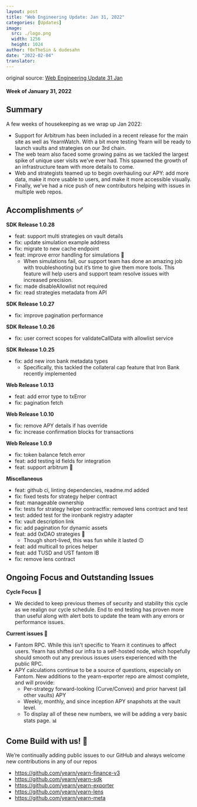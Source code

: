 ```yaml
---
layout: post
title: "Web Engineering Update: Jan 31, 2022"
categories: [Updates]
image:
  src: ./logo.png
  width: 1256
  height: 1024
author: f0xTheSin & dudesahn
date: "2022-02-04"
translator:
---
```


original source: [Web Engineering Update 31 Jan](https://yearnweb.substack.com/p/yearn-web-engineering-update-160?s=r)

#### Week of January 31, 2022

## **Summary**

A few weeks of housekeeping as we wrap up Jan 2022:

- Support for Arbitrum has been included in a recent release for the main site as well as YearnWatch. With a bit more testing Yearn will be ready to launch vaults and strategies on our 3rd chain.
- The web team also faced some growing pains as we tackled the largest spike of unique user visits we’ve ever had. This spawned the growth of an infrastructure team with more details to come.
- Web and strategists teamed up to begin overhauling our APY: add more data, make it more usable to users, and make it more accessible visually.
- Finally, we’ve had a nice push of new contributors helping with issues in multiple web repos.

## **Accomplishments ✅**

**SDK Release 1.0.28**

- feat: support multi strategies on vault details
- fix: update simulation example address
- fix: migrate to new cache endpoint
- feat: improve error handling for simulations 🤬
    - When simulations fail, our support team has done an amazing job with troubleshooting but it’s time to give them more tools. This feature will help users and support team resolve issues with increased precision.
- fix: made disableAllowlist not required
- fix: read strategies metadata from API

**SDK Release 1.0.27**

- fix: improve pagination performance

**SDK Release 1.0.26**

- fix: user correct scopes for validateCallData with allowlist service

**SDK Release 1.0.25**

- fix: add new iron bank metadata types
    - Specifically, this tackled the collateral cap feature that Iron Bank recently implemented

**Web Release 1.0.13**

- feat: add error type to txError
- fix: pagination fetch

**Web Release 1.0.10**

- fix: remove APY details if has override
- fix: increase confirmation blocks for transactions

**Web Release 1.0.9**

- fix: token balance fetch error
- feat: add testing id fields for integration
- feat: support arbitrum 🚀

**Miscellaneous**

- feat: github ci, linting dependencies, readme.md added
- fix: fixed tests for strategy helper contract
- feat: manageable ownership
- fix: tests for strategy helper contractfix: removed lens contract and test
- test: added test for the ironbank registry adapter
- fix: vault description link
- fix: add pagination for dynamic assets
- feat: add 0xDAO strategies 🤑
    - Though short-lived, this was fun while it lasted 🙃
- feat: add multicall to prices helper
- feat: add TUSD and UST fantom IB
- fix: remove lens contract

## **Ongoing Focus and Outstanding Issues**

**Cycle Focus 🎯**

- We decided to keep previous themes of security and stability this cycle as we realign our cycle schedule. End to end testing has proven more than useful along with alert bots to update the team with any errors or performance issues.

**Current issues 🐛**

- Fantom RPC. While this isn’t specific to Yearn it continues to affect users. Yearn has shifted our infra to a self-hosted node, which hopefully should smooth out any previous issues users experienced with the public RPC.
- APY calculations continue to be a source of questions, especially on Fantom. New additions to the yearn-exporter repo are almost complete, and will provide:
    - Per-strategy forward-looking (Curve/Convex) and prior harvest (all other vaults) APY
    - Weekly, monthly, and since inception APY snapshots at the vault level.
    - To display all of these new numbers, we will be adding a very basic stats page. 📊

## **Come Build with us! 👷**

We’re continually adding public issues to our GitHub and always welcome new contributions in any of our repos
- https://github.com/yearn/yearn-finance-v3
- https://github.com/yearn/yearn-sdk
- https://github.com/yearn/yearn-exporter
- https://github.com/yearn/yearn-lens
- https://github.com/yearn/yearn-meta